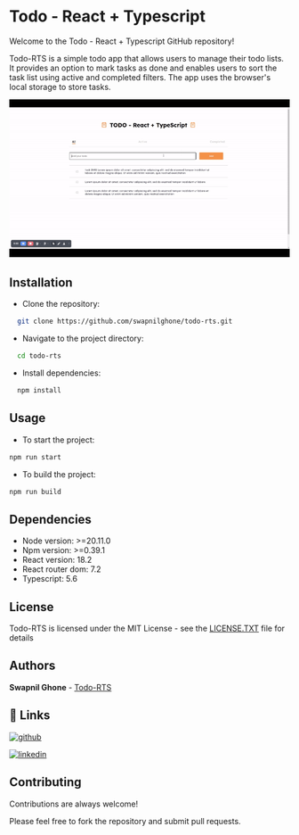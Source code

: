 
# Todo - React + Typescript

Welcome to the Todo - React + Typescript GitHub repository!

Todo-RTS is a simple todo app that allows users to manage their todo lists. It provides an option to mark tasks as done and enables users to sort the task list using active and completed filters. The app uses the browser's local storage to store tasks.

![](demo.gif)

## Installation

- Clone the repository:

```bash
  git clone https://github.com/swapnilghone/todo-rts.git
```
- Navigate to the project directory:
```bash
  cd todo-rts
```
- Install dependencies:
```bash
  npm install
```
## Usage

- To start the project:
```bash
npm run start
```
- To build the project:
```bash
npm run build
```

## Dependencies
- Node version: >=20.11.0
- Npm version: >=0.39.1
- React version: 18.2
- React router dom: 7.2
- Typescript: 5.6

## License

Todo-RTS is licensed under the MIT License - see the [LICENSE.TXT](LICENSE.TXT) file for details


## Authors

**Swapnil Ghone** - [Todo-RTS](https://github.com/swapnilghone/todo-rts)


## 🔗 Links
[![github](https://img.shields.io/badge/github-333?style=for-the-badge&logo=github&logoColor=white)](https://github.com/swapnilghone)

[![linkedin](https://img.shields.io/badge/linkedin-0A66C2?style=for-the-badge&logo=linkedin&logoColor=white)](https://www.linkedin.com/in/swapnil-ghone/)

## Contributing

Contributions are always welcome!

Please feel free to fork the repository and submit pull requests.